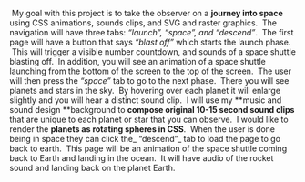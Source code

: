  My goal with this project is to take the observer on a **journey into space** using CSS animations, sounds clips, and SVG and raster graphics.  The navigation will have three tabs: _“launch”, “space”, and “descend”_.  The first page will have a button that says _“blast off”_ which starts the launch phase.  This will trigger a visible number countdown, and sounds of a space shuttle blasting off.  In addition, you will see an animation of a space shuttle launching from the bottom of the screen to the top of the screen.  The user will then press the _“space”_ tab to go to the next phase.  There you will see planets and stars in the sky.  By hovering over each planet it will enlarge slightly and you will hear a distinct sound clip.  I will use my **music and sound design **background to **compose original 10-15 second sound clips** that are unique to each planet or star that you can observe.  I would like to render the **planets as rotating spheres in CSS**.  When the user is done being in space they can click the_ “descend”_ tab to load the page to go back to earth.  This page will be an animation of the space shuttle coming back to Earth and landing in the ocean.  It will have audio of the rocket sound and landing back on the planet Earth.
